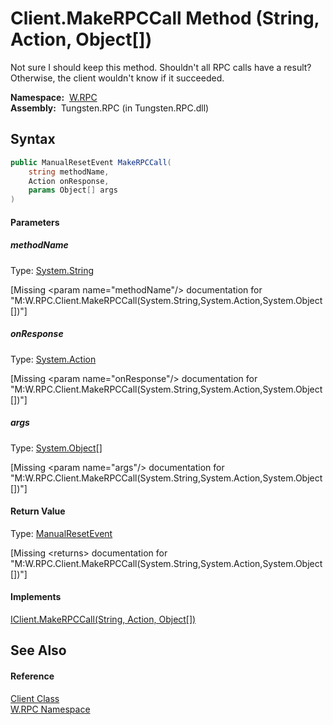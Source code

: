 Client.MakeRPCCall Method (String, Action, Object[])
====================================================
  Not sure I should keep this method. Shouldn't all RPC calls have a result? Otherwise, the client wouldn't know if it succeeded.

  **Namespace:**  [W.RPC][1]  
  **Assembly:**  Tungsten.RPC (in Tungsten.RPC.dll)

Syntax
------

```csharp
public ManualResetEvent MakeRPCCall(
	string methodName,
	Action onResponse,
	params Object[] args
)
```

#### Parameters

##### *methodName*
Type: [System.String][2]  

[Missing &lt;param name="methodName"/> documentation for "M:W.RPC.Client.MakeRPCCall(System.String,System.Action,System.Object[])"]


##### *onResponse*
Type: [System.Action][3]  

[Missing &lt;param name="onResponse"/> documentation for "M:W.RPC.Client.MakeRPCCall(System.String,System.Action,System.Object[])"]


##### *args*
Type: [System.Object][4][]  

[Missing &lt;param name="args"/> documentation for "M:W.RPC.Client.MakeRPCCall(System.String,System.Action,System.Object[])"]


#### Return Value
Type: [ManualResetEvent][5]  

[Missing &lt;returns> documentation for "M:W.RPC.Client.MakeRPCCall(System.String,System.Action,System.Object[])"]

#### Implements
[IClient.MakeRPCCall(String, Action, Object[])][6]  


See Also
--------

#### Reference
[Client Class][7]  
[W.RPC Namespace][1]  

[1]: ../README.md
[2]: http://msdn.microsoft.com/en-us/library/s1wwdcbf
[3]: http://msdn.microsoft.com/en-us/library/bb534741
[4]: http://msdn.microsoft.com/en-us/library/e5kfa45b
[5]: http://msdn.microsoft.com/en-us/library/2ssskfws
[6]: ../IClient/MakeRPCCall.md
[7]: README.md
[8]: ../../_icons/Help.png